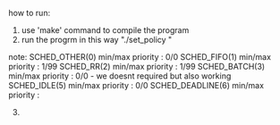 how to run:
1. use 'make' command to compile the program
2. run the progrm in this way "./set_policy <number denote the policy> <number denote the priority>"

note: 
SCHED_OTHER(0) min/max priority    : 0/0
SCHED_FIFO(1) min/max priority     : 1/99
SCHED_RR(2) min/max priority       : 1/99
SCHED_BATCH(3) min/max priority    : 0/0 - we doesnt required but also working
SCHED_IDLE(5) min/max priority     : 0/0
SCHED_DEADLINE(6) min/max priority   : 

3. 